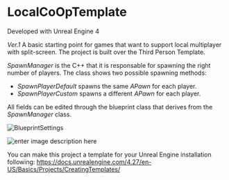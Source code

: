 # LocalCoOpTemplate

Developed with Unreal Engine 4

*Ver.1*
A basic starting point for games that want to support local multiplayer with split-screen. The project is built over the Third Person Template.

 *SpawnManager* is the C++ that it is responsable for spawning the right number of players. The class shows two possible spawning methods:
 
 - *SpawnPlayerDefault* spawns the same *APawn* for each player.
 - *SpawnPlayerCustom* spawns a different *APawn* for each player.

All fields can be edited through the blueprint class that derives from the *SpawnManager* class. 

![BlueprintSettings](https://lh3.googleusercontent.com/NQcRiD34ZL6t0_T184xaPU7WQwdwMMfN7YUBTEDhkWpc5HvZnlrqDtSClNmvbqnxCW0dxB_Tv0j7TE6lcvMUNoeFLrRhH8HCfV--6PSFoQ5IeIPknbHwa2QhQ5eybgc5Pd5RdUSjAvPzBTSoGJsRY2NlJhvsEDEdFeqTnRG5hpuSf_Ie6ss1XqvYLD09rbfrRm7bhEWu_jKLq9cebWfL5om0UbaqUjlelMzhqeHb8aVF3qP6WH6PRpaYtTZw_lVmI11-WBFs6BlkH7eTgSIZk-iMybYu39v5YhfkkmbtiEt48ZAl7xypnbxj3iEptBOeV1frsfF6z_DcyI6VoFYTPx_blR24E6i_CxsWoO9rkpeczK6_f2Oeu1S6fREGDBHCw-47zqDxVxRSzEpTQmC891jf3IFso5AmJfmykKuUyS5JlVzRIvju7QHcBN_iOdUcnXdbSj58iMuTm1OsVHn9_e7kR4zN3CkHa6Qpcq9HcJ_Y1qgcwWCd2sxPUqps4h0a5D1bTNq_9kxcOAeJy1TYntT83fz-egrPNkXqArTh-T_fBtEkSHMLK4PKwhMmSm41d049dH7wxUqq-iM1TfCx_k5PrB5xPvQj0TxrezDeDn-xP2C3fOgubEavxhWJ1EACT0XgY0NGvjp8wKnJnyVQ8Dubl5JeHq5mMuGnx7kTgeQSHEDKPYmsM0adInIbucp_RsWKzdsiQHjFSM02eh1GpVt4=w490-h337-no?authuser=0)

![enter image description here](https://lh3.googleusercontent.com/j4FWOl7ljFf7e3_VYWgla5_8MRubi0NEXCJwMuc6W-LWhK8vlxVj-WD1w8g9LIh_pdDDZoOf68c2r0EtlxrxybGY78J5bS2onEVlc5iFvwQpIMhItB74UZvVBy610yHoMESUaSCssbOkhit28o0j7_jurc0-FfcJy7OyzhNeC812INyxq2kNdA33nARGQH1ezJ9YwsSZxO4GstEGYA3ldgvuUZGHAWwsldBe-hMwKErDG366kabSfV9tPUC7aENkwJZdoKldZ4aiwcq-MG8SAEuCHWkmxN_BDX93LLtja2j0s33u1f-Ws0wvLjluSMqZG4MYSI1sXzMAX-4541Liawffkhe_G8OvOKzyaiSzvZkbrRzRSOW3--2_ofYORXIVpmcpignkzJlEPTBy68VxCBxnuIVcIcRxlwftgEGGwftZ2xJnluqMrmx5swIVsDCtF6-TaQSp6oNBoeYpUkOHfLSkunaeHlbNj1dr5lTaSCMgGgkBEl5_nmad53ewXycFnngxppj0VxP9ZQcPE6uhdhMIayuaYnjjgx83-opRHlPFDAqjEbOdJzg4Ij8RDEylnOAvwpiwkh4Igmm4j2AVkF-mA18-iRB9wyUdhr5Le8awO0CSeKsEpq3_uo4uXKTeQ8TyUP78wbXp9SM2BrSfzaHyfp2YTOMgQks2dww5rxnqZ1FVY9m7WC5Q4co3lcVBfJistaUQ2oEmwVUl480vdKRp=w1228-h550-no?authuser=0)

You can make this project a template for your Unreal Engine installation following: https://docs.unrealengine.com/4.27/en-US/Basics/Projects/CreatingTemplates/
